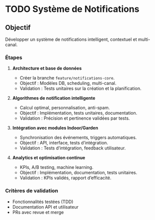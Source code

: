 # TODO Système de Notifications

## Objectif
Développer un système de notifications intelligent, contextuel et multi-canal.

### Étapes
1. **Architecture et base de données**
   - Créer la branche `feature/notifications-core`.
   - Objectif : Modèles DB, scheduling, multi-canal.
   - Validation : Tests unitaires sur la création et la planification.

2. **Algorithmes de notification intelligente**
   - Calcul optimal, personnalisation, anti-spam.
   - Objectif : Implémentation, tests unitaires, documentation.
   - Validation : Précision et pertinence validées par tests.

3. **Intégration avec modules Indoor/Garden**
   - Synchronisation des événements, triggers automatiques.
   - Objectif : API, interface, tests d’intégration.
   - Validation : Tests d’intégration, feedback utilisateur.

4. **Analytics et optimisation continue**
   - KPIs, A/B testing, machine learning.
   - Objectif : Implémentation, documentation, tests unitaires.
   - Validation : KPIs validés, rapport d’efficacité.

### Critères de validation
- Fonctionnalités testées (TDD)
- Documentation API et utilisateur
- PRs avec revue et merge
